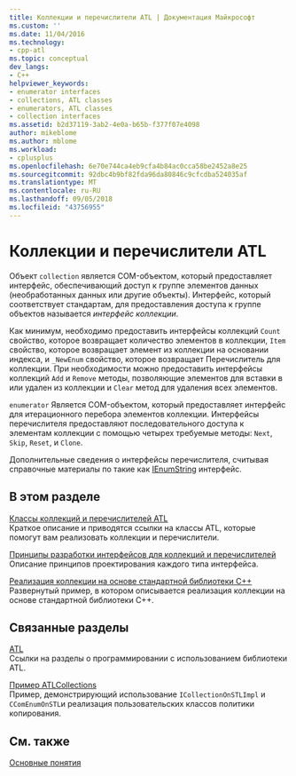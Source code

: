 ```yaml
---
title: Коллекции и перечислители ATL | Документация Майкрософт
ms.custom: ''
ms.date: 11/04/2016
ms.technology:
- cpp-atl
ms.topic: conceptual
dev_langs:
- C++
helpviewer_keywords:
- enumerator interfaces
- collections, ATL classes
- enumerators, ATL classes
- collection interfaces
ms.assetid: b2d37119-3ab2-4e0a-b65b-f377f07e4098
author: mikeblome
ms.author: mblome
ms.workload:
- cplusplus
ms.openlocfilehash: 6e70e744ca4eb9cfa4b84ac0cca58be2452a8e25
ms.sourcegitcommit: 92dbc4b9bf82fda96da80846c9cfcdba524035af
ms.translationtype: MT
ms.contentlocale: ru-RU
ms.lasthandoff: 09/05/2018
ms.locfileid: "43756955"
---
```

# <a name="atl-collections-and-enumerators"></a>Коллекции и перечислители ATL

Объект `collection` является COM-объектом, который предоставляет интерфейс, обеспечивающий доступ к группе элементов данных (необработанных данных или другие объекты). Интерфейс, который соответствует стандартам, для предоставления доступа к группе объектов называется *интерфейс коллекции*.

Как минимум, необходимо предоставить интерфейсы коллекций `Count` свойство, которое возвращает количество элементов в коллекции, `Item` свойство, которое возвращает элемент из коллекции на основании индекса, и `_NewEnum` свойство, которое возвращает Перечислитель для коллекции. При необходимости можно предоставить интерфейсы коллекций `Add` и `Remove` методы, позволяющие элементов для вставки в или удален из коллекции и `Clear` метод для удаления всех элементов.

`enumerator` Является COM-объектом, который предоставляет интерфейс для итерационного перебора элементов коллекции. Интерфейсы перечислителя предоставляют последовательного доступа к элементам коллекции с помощью четырех требуемые методы: `Next`, `Skip`, `Reset`, и `Clone`.

Дополнительные сведения о интерфейсы перечислителя, считывая справочные материалы по такие как [IEnumString](/windows/desktop/api/objidl/nn-objidl-ienumstring) интерфейс.

## <a name="in-this-section"></a>В этом разделе

[Классы коллекций и перечислителей ATL](../atl/atl-collection-and-enumerator-classes.md)  
Краткое описание и приводятся ссылки на классы ATL, которые помогут вам реализовать коллекции и перечислители.

[Принципы разработки интерфейсов для коллекций и перечислителей](../atl/design-principles-for-collection-and-enumerator-interfaces.md)  
Описание принципов проектирования каждого типа интерфейса.

[Реализация коллекции на основе стандартной библиотеки C++](../atl/implementing-an-stl-based-collection.md)  
Развернутый пример, в котором описывается реализация коллекции на основе стандартной библиотеки C++.

## <a name="related-sections"></a>Связанные разделы

[ATL](../atl/active-template-library-atl-concepts.md)  
Ссылки на разделы о программировании с использованием библиотеки ATL.

[Пример ATLCollections](../visual-cpp-samples.md)  
Пример, демонстрирующий использование `ICollectionOnSTLImpl` и `CComEnumOnSTL`и реализация пользовательских классов политики копирования.

## <a name="see-also"></a>См. также

[Основные понятия](../atl/active-template-library-atl-concepts.md)

